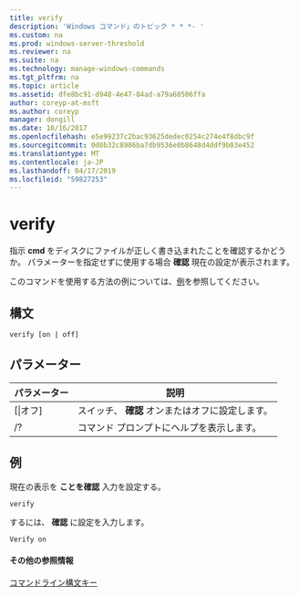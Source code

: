 ```yaml
---
title: verify
description: 'Windows コマンド」のトピック * * *- '
ms.custom: na
ms.prod: windows-server-threshold
ms.reviewer: na
ms.suite: na
ms.technology: manage-windows-commands
ms.tgt_pltfrm: na
ms.topic: article
ms.assetid: dfe8bc91-d948-4e47-84ad-a79a60506ffa
author: coreyp-at-msft
ms.author: coreyp
manager: dongill
ms.date: 10/16/2017
ms.openlocfilehash: e5e99237c2bac93625dedec0254c274e4f8dbc9f
ms.sourcegitcommit: 0d0b32c8986ba7db9536e0b8648d4ddf9b03e452
ms.translationtype: MT
ms.contentlocale: ja-JP
ms.lasthandoff: 04/17/2019
ms.locfileid: "59827253"
---
```

# <a name="verify"></a>verify



指示 **cmd** をディスクにファイルが正しく書き込まれたことを確認するかどうか。 パラメーターを指定せずに使用する場合 **確認** 現在の設定が表示されます。

このコマンドを使用する方法の例については、[例](#BKMK_examples)を参照してください。

## <a name="syntax"></a>構文

```
verify [on | off]
```

## <a name="parameters"></a>パラメーター

|パラメーター|説明|
|---------|-----------|
|[\|オフ]|スイッチ、 **確認** オンまたはオフに設定します。|
|/?|コマンド プロンプトにヘルプを表示します。|

## <a name="BKMK_examples"></a>例

現在の表示を **ことを確認** 入力を設定する。
```
verify
```
するには、 **確認** に設定を入力します。
```
Verify on
```

#### <a name="additional-references"></a>その他の参照情報

[コマンドライン構文キー](command-line-syntax-key.md)